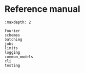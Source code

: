 # Reference manual

```{toctree}
:maxdepth: 2

fourier
schemes
batching
jobs
limits
logging
common_models
cli
testing
```